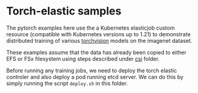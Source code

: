# Torch-elastic samples

The pytorch examples here use the a Kubernetes elasticjob custom resource (compatible with Kubernetes versions up to 1.21) to demonstrate distributed training of various [torchvision](https://pytorch.org/vision/stable/models.html) models on the imagenet dataset.

These examples assume that the data has already been copied to either EFS or FSx filesystem using steps described under [csi](/Container-Root/eks/deployment/csi) folder.

Before running any training jobs, we need to deploy the torch elastic controler and also deploy a pod running etcd server. We can do this by simply running the script `deploy.sh` in this folder.

